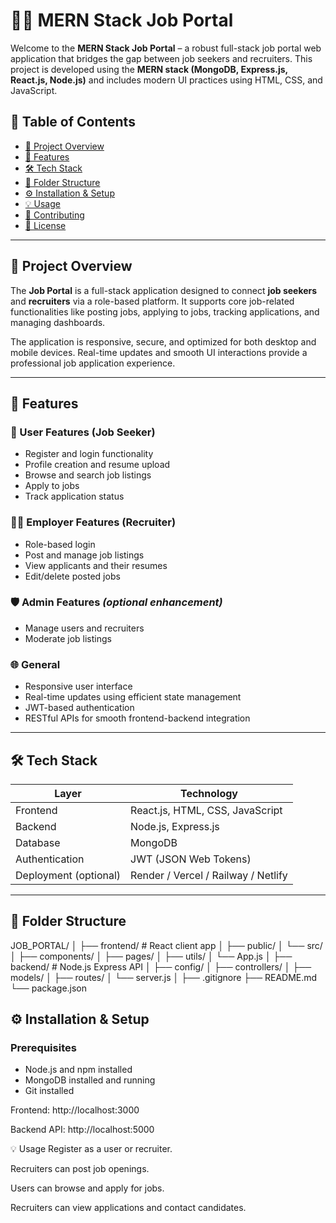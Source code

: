 # 🧑‍💼 MERN Stack Job Portal

Welcome to the **MERN Stack Job Portal** – a robust full-stack job portal web application that bridges the gap between job seekers and recruiters. This project is developed using the **MERN stack (MongoDB, Express.js, React.js, Node.js)** and includes modern UI practices using HTML, CSS, and JavaScript.

## 📌 Table of Contents

- [📖 Project Overview](#-project-overview)
- [🚀 Features](#-features)
- [🛠 Tech Stack](#-tech-stack)
- [📁 Folder Structure](#-folder-structure)
- [⚙️ Installation & Setup](#️-installation--setup)
- [💡 Usage](#-usage)
- [🤝 Contributing](#-contributing)
- [📄 License](#-license)

---

## 📖 Project Overview

The **Job Portal** is a full-stack application designed to connect **job seekers** and **recruiters** via a role-based platform. It supports core job-related functionalities like posting jobs, applying to jobs, tracking applications, and managing dashboards.

The application is responsive, secure, and optimized for both desktop and mobile devices. Real-time updates and smooth UI interactions provide a professional job application experience.

---

## 🚀 Features

### 👤 User Features (Job Seeker)
- Register and login functionality
- Profile creation and resume upload
- Browse and search job listings
- Apply to jobs
- Track application status

### 🧑‍💼 Employer Features (Recruiter)
- Role-based login
- Post and manage job listings
- View applicants and their resumes
- Edit/delete posted jobs

### 🛡️ Admin Features *(optional enhancement)*
- Manage users and recruiters
- Moderate job listings

### 🌐 General
- Responsive user interface
- Real-time updates using efficient state management
- JWT-based authentication
- RESTful APIs for smooth frontend-backend integration

---

## 🛠 Tech Stack

| Layer        | Technology |
|--------------|------------|
| Frontend     | React.js, HTML, CSS, JavaScript |
| Backend      | Node.js, Express.js |
| Database     | MongoDB |
| Authentication | JWT (JSON Web Tokens) |
| Deployment (optional) | Render / Vercel / Railway / Netlify |

---

## 📁 Folder Structure

JOB_PORTAL/
│
├── frontend/ # React client app
│ ├── public/
│ └── src/
│ ├── components/
│ ├── pages/
│ ├── utils/
│ └── App.js
│
├── backend/ # Node.js Express API
│ ├── config/
│ ├── controllers/
│ ├── models/
│ ├── routes/
│ └── server.js
│
├── .gitignore
├── README.md
└── package.json


## ⚙️ Installation & Setup

### Prerequisites
- Node.js and npm installed
- MongoDB installed and running
- Git installed



Frontend: http://localhost:3000

Backend API: http://localhost:5000

💡 Usage
Register as a user or recruiter.

Recruiters can post job openings.

Users can browse and apply for jobs.

Recruiters can view applications and contact candidates.













